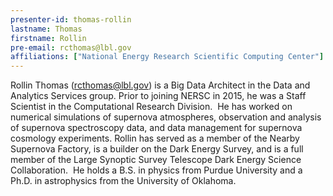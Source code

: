 ```yaml
---
presenter-id: thomas-rollin
lastname: Thomas
firstname: Rollin
pre-email: rcthomas@lbl.gov
affiliations: ["National Energy Research Scientific Computing Center"]
---
```

Rollin Thomas (<rcthomas@lbl.gov>) is a Big Data Architect in the Data
and Analytics Services group. Prior to joining NERSC in 2015, he was a
Staff Scientist in the Computational Research Division.  He has worked
on numerical simulations of supernova atmospheres, observation and
analysis of supernova spectroscopy data, and data management for
supernova cosmology experiments.  Rollin has served as a member of the
Nearby Supernova Factory, is a builder on the Dark Energy Survey, and
is a full member of the Large Synoptic Survey Telescope Dark Energy
Science Collaboration.  He holds a B.S. in physics from Purdue
University and a Ph.D. in astrophysics from the University of
Oklahoma.
